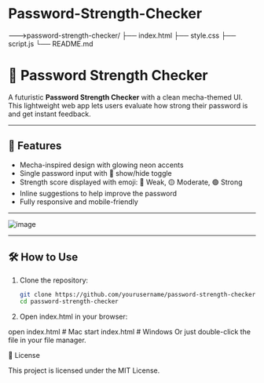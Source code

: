 # Password-Strength-Checker

--->password-strength-checker/
├── index.html
├── style.css
├── script.js
└── README.md

# 🔐 Password Strength Checker

A futuristic **Password Strength Checker** with a clean mecha-themed UI.  
This lightweight web app lets users evaluate how strong their password is and get instant feedback.

---

## 🚀 Features

- Mecha-inspired design with glowing neon accents
- Single password input with 🔁 show/hide toggle
- Strength score displayed with emoji: 🔴 Weak, 🟡 Moderate, 🟢 Strong
- Inline suggestions to help improve the password
- Fully responsive and mobile-friendly

---

![image](https://github.com/user-attachments/assets/f063acce-51df-4424-8f73-838b990e5a79)



---

## 🛠️ How to Use

1. Clone the repository:
   ```bash
   git clone https://github.com/yourusername/password-strength-checker.git
   cd password-strength-checker
2. Open index.html in your browser:

open index.html     # Mac
start index.html    # Windows
Or just double-click the file in your file manager.

📄 License

This project is licensed under the MIT License.
